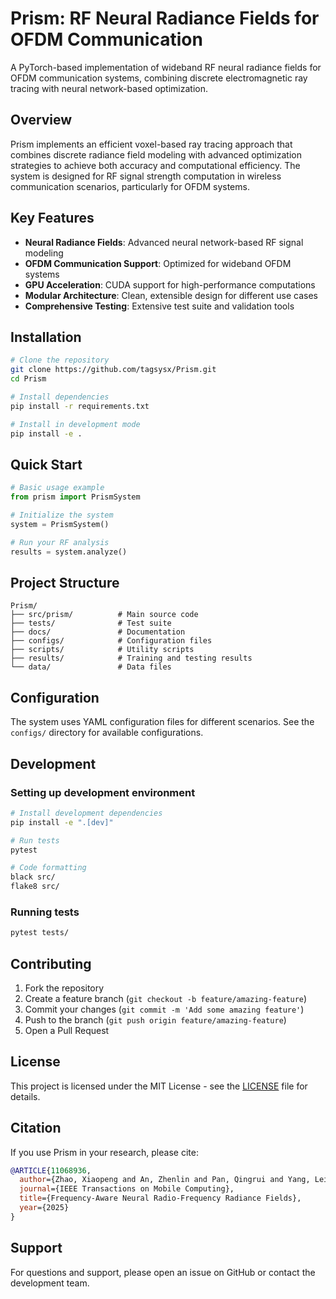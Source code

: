 # Prism: RF Neural Radiance Fields for OFDM Communication

A PyTorch-based implementation of wideband RF neural radiance fields for OFDM communication systems, combining discrete electromagnetic ray tracing with neural network-based optimization.

## Overview

Prism implements an efficient voxel-based ray tracing approach that combines discrete radiance field modeling with advanced optimization strategies to achieve both accuracy and computational efficiency. The system is designed for RF signal strength computation in wireless communication scenarios, particularly for OFDM systems.

## Key Features

- **Neural Radiance Fields**: Advanced neural network-based RF signal modeling
- **OFDM Communication Support**: Optimized for wideband OFDM systems
- **GPU Acceleration**: CUDA support for high-performance computations
- **Modular Architecture**: Clean, extensible design for different use cases
- **Comprehensive Testing**: Extensive test suite and validation tools

## Installation

```bash
# Clone the repository
git clone https://github.com/tagsysx/Prism.git
cd Prism

# Install dependencies
pip install -r requirements.txt

# Install in development mode
pip install -e .
```

## Quick Start

```python
# Basic usage example
from prism import PrismSystem

# Initialize the system
system = PrismSystem()

# Run your RF analysis
results = system.analyze()
```

## Project Structure

```
Prism/
├── src/prism/          # Main source code
├── tests/              # Test suite
├── docs/               # Documentation
├── configs/            # Configuration files
├── scripts/            # Utility scripts
├── results/            # Training and testing results
└── data/               # Data files
```

## Configuration

The system uses YAML configuration files for different scenarios. See the `configs/` directory for available configurations.

## Development

### Setting up development environment

```bash
# Install development dependencies
pip install -e ".[dev]"

# Run tests
pytest

# Code formatting
black src/
flake8 src/
```

### Running tests

```bash
pytest tests/
```

## Contributing

1. Fork the repository
2. Create a feature branch (`git checkout -b feature/amazing-feature`)
3. Commit your changes (`git commit -m 'Add some amazing feature'`)
4. Push to the branch (`git push origin feature/amazing-feature`)
5. Open a Pull Request

## License

This project is licensed under the MIT License - see the [LICENSE](LICENSE) file for details.

## Citation

If you use Prism in your research, please cite:

```bibtex
@ARTICLE{11068936,
  author={Zhao, Xiaopeng and An, Zhenlin and Pan, Qingrui and Yang, Lei},
  journal={IEEE Transactions on Mobile Computing},
  title={Frequency-Aware Neural Radio-Frequency Radiance Fields},
  year={2025}
}
```

## Support

For questions and support, please open an issue on GitHub or contact the development team.
